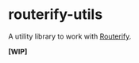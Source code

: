 # routerify-utils

A utility library to work with [Routerify](https://github.com/routerify/routerify).

**[WIP]**
